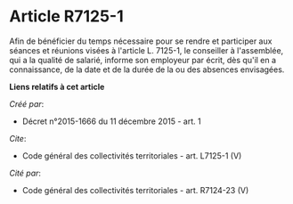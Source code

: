 # Article R7125-1

Afin de bénéficier du temps nécessaire pour se rendre et participer aux séances et réunions visées à l'article L. 7125-1, le
conseiller à l'assemblée, qui a la qualité de salarié, informe son employeur par écrit, dès qu'il en a connaissance, de la
date et de la durée de la ou des absences envisagées.

**Liens relatifs à cet article**

_Créé par_:

  - Décret n°2015-1666 du 11 décembre 2015 - art. 1

_Cite_:

  - Code général des collectivités territoriales - art. L7125-1 (V)

_Cité par_:

  - Code général des collectivités territoriales - art. R7124-23 (V)
